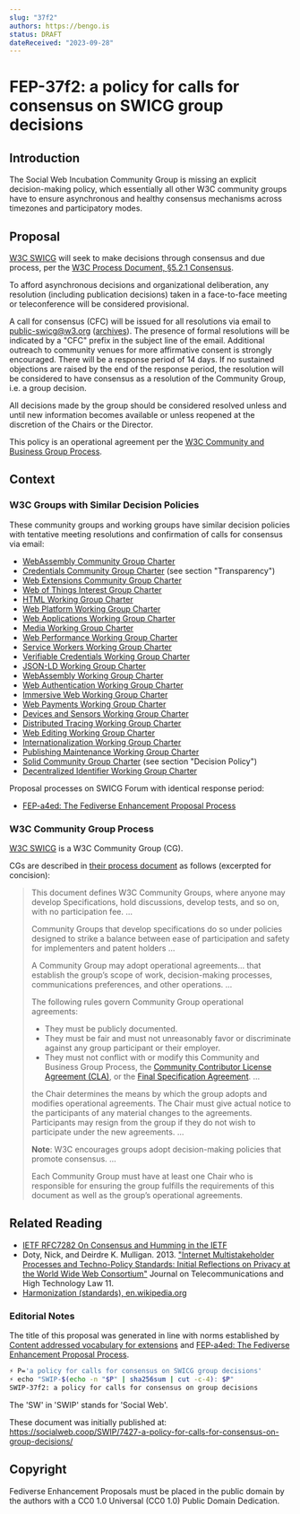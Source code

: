 ```yaml
---
slug: "37f2"
authors: https://bengo.is
status: DRAFT
dateReceived: "2023-09-28"
---
```


# FEP-37f2: a policy for calls for consensus on SWICG group decisions

## Introduction

The Social Web Incubation Community Group is missing an explicit decision-making policy, which essentially all other W3C community groups have to ensure asynchronous and healthy consensus mechanisms across timezones and participatory modes.

## Proposal

[W3C SWICG](SWICG) will seek to make decisions through consensus and due process, per the [W3C Process Document, §5.2.1 Consensus][w3c-process].

To afford asynchronous decisions and organizational deliberation, any resolution (including publication decisions) taken in a face-to-face meeting or teleconference will be considered provisional.

A call for consensus (CFC) will be issued for all resolutions via email to [public-swicg@w3.org][swicg-list] ([archives][swicg-list-archives]). The presence of formal resolutions will be indicated by a "CFC" prefix in the subject line of the email. Additional outreach to community venues for more affirmative consent is strongly encouraged. There will be a response period of 14 days. If no sustained objections are raised by the end of the response period, the resolution will be considered to have consensus as a resolution of the Community Group, i.e. a group decision.

All decisions made by the group should be considered resolved unless and until new information becomes available or unless reopened at the discretion of the Chairs or the Director.

This policy is an operational agreement per the [W3C Community and Business Group Process][cg-process].

[SWICG]: https://www.w3.org/community/socialcg/
[w3c-process]: https://www.w3.org/2023/Process-20230612/#Consensus
[swicg-list]: mailto:public-swicg@w3.org
[swicg-list-archives]: https://lists.w3.org/Archives/Public/public-swicg/
[cg-process]: https://www.w3.org/community/about/process/

## Context

### W3C Groups with Similar Decision Policies

These community groups and working groups have similar decision policies with tentative meeting resolutions and confirmation of calls for consensus via email:

* [WebAssembly Community Group Charter](https://webassembly.github.io/cg-charter/#decision)
* [Credentials Community Group Charter](https://www.w3.org/community/credentials/charter/) (see section "Transparency")
* [Web Extensions Community Group Charter](https://github.com/w3c/webextensions/blob/main/charter.md#decision-process)
* [Web of Things Interest Group Charter](https://www.w3.org/2021/12/wot-ig-2021.html#decisions)
* [HTML Working Group Charter](https://www.w3.org/2022/06/html-wg-charter.html#decisions)
* [Web Platform Working Group Charter](https://www.w3.org/2017/08/webplatform-charter.html#decisions)
* [Web Applications Working Group Charter](https://www.w3.org/2022/04/webapps-wg-charter.html#decisions)
* [Media Working Group Charter](https://www.w3.org/2023/06/media-wg-charter.html#decisions)
* [Web Performance Working Group Charter](https://www.w3.org/2021/02/webperf.html#decisions)
* [Service Workers Working Group Charter](https://www.w3.org/2023/01/sw-charter.html#decisions)
* [Verifiable Credentials Working Group Charter](https://www.w3.org/2022/06/verifiable-credentials-wg-charter.html#decisions)
* [JSON-LD Working Group Charter](https://www.w3.org/2018/03/jsonld-wg-charter.html#decisions)
* [WebAssembly Working Group Charter](https://www.w3.org/2020/03/webassembly-wg-charter.html#decisions)
* [Web Authentication Working Group Charter](https://www.w3.org/2022/04/webauthn-wg-charter.html#decisions)
* [Immersive Web Working Group Charter](https://www.w3.org/2022/07/immersive-web-wg-charter.html#decisions)
* [Web Payments Working Group Charter](https://www.w3.org/2017/08/webplatform-charter.html#decisions)
* [Devices and Sensors Working Group Charter](https://www.w3.org/2022/11/das-wg-charter.html#decisions)
* [Distributed Tracing Working Group Charter](https://www.w3.org/2023/05/distributed-tracing-wg-charter.html#decisions)
* [Web Editing Working Group Charter](https://www.w3.org/2023/09/webediting-charter-2023.html#decisions)
* [Internationalization Working Group Charter](https://www.w3.org/International/groups/wg/charter.html#decisions)
* [Publishing Maintenance Working Group Charter](https://www.w3.org/2023/06/pmwg-charter.html#decisions)
* [Solid Community Group Charter](https://www.w3.org/community/solid/charter/) (see section "Decision Policy")
* [Decentralized Identifier Working Group Charter](https://www.w3.org/2020/12/did-wg-charter.html#decisions)

Proposal processes on SWICG Forum with identical response period:

* [FEP-a4ed: The Fediverse Enhancement Proposal Process](https://socialhub.activitypub.rocks/t/fep-a4ed-the-fediverse-enhancement-proposal-process/1171/1)

### W3C Community Group Process

[W3C SWICG][SWICG] is a W3C Community Group (CG).

CGs are described in [their process document][cg-process] as follows (excerpted for concision):
> This document defines W3C Community Groups, where anyone may develop Specifications, hold discussions, develop tests, and so on, with no participation fee. …
> 
> Community Groups that develop specifications do so under policies designed to strike a balance between ease of participation and safety for implementers and patent holders …
> 
> A Community Group may adopt operational agreements&hellip; that establish the group’s scope of work, decision-making processes, communications preferences, and other operations. …
> 
> The following rules govern Community Group operational agreements:
> * They must be publicly documented.
> * They must be fair and must not unreasonably favor or discriminate against any group participant or their employer.
> * They must not conflict with or modify this Community and Business Group Process, the [Community Contributor License Agreement (CLA)][w3c-cg-cla], or the [Final Specification Agreement][w3c-cg-fsa]. …
>
> the Chair determines the means by which the group adopts and modifies operational agreements. The Chair must give actual notice to the participants of any material changes to the agreements. Participants may resign from the group if they do not wish to participate under the new agreements. …
>
> **Note**: W3C encourages groups adopt decision-making policies that promote consensus. …
>
> Each Community Group must have at least one Chair who is responsible for ensuring the group fulfills the requirements of this document as well as the group’s operational agreements.

[w3c-cg-cla]: https://www.w3.org/community/about/process/cla/
[w3c-cg-fsa]: https://www.w3.org/community/about/process/final/

## Related Reading

* [IETF RFC7282 On Consensus and Humming in the IETF][rfc7282]
* Doty, Nick, and Deirdre K. Mulligan. 2013. ["Internet Multistakeholder Processes and Techno-Policy Standards: Initial Reflections on Privacy at the World Wide Web Consortium"][doty-mulligan-2013] Journal on Telecommunications and High Technology Law 11.
* [Harmonization (standards), en.wikipedia.org](https://en.wikipedia.org/wiki/Harmonization_(standards))

[rfc7282]: https://datatracker.ietf.org/doc/html/rfc7282
[doty-mulligan-2013]: http://www.jthtl.org/content/articles/V11I1/JTHTLv11i1_MulliganDoty.PDF

### Editorial Notes

The title of this proposal was generated in line with norms established by [Content addressed vocabulary for extensions][content-addressed-extensions] and [FEP-a4ed: The Fediverse Enhancement Proposal Process][FEP-a4ed].

```bash
⚡ P='a policy for calls for consensus on SWICG group decisions'
⚡ echo "SWIP-$(echo -n "$P" | sha256sum | cut -c-4): $P"
SWIP-37f2: a policy for calls for consensus on group decisions
```

The 'SW' in 'SWIP' stands for 'Social Web'.

[content-addressed-extensions]: https://socialhub.activitypub.rocks/t/content-addressed-vocabulary-for-extensions/539/1
[FEP-a4ed]: https://socialhub.activitypub.rocks/t/fep-a4ed-the-fediverse-enhancement-proposal-process/1171#proposal-title-and-identifier-5

These document was initially published at: https://socialweb.coop/SWIP/7427-a-policy-for-calls-for-consensus-on-group-decisions/

## Copyright

Fediverse Enhancement Proposals must be placed in the public domain by the authors with a CC0 1.0 Universal (CC0 1.0) Public Domain Dedication.
